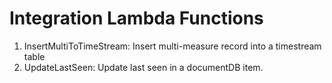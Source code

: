# Integration Lambda Functions

1. InsertMultiToTimeStream: Insert multi-measure record into a timestream table
2. UpdateLastSeen: Update last seen in a documentDB item.